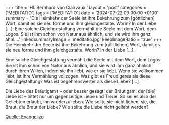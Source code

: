 +++
title = 'Hl. Bernhard von Clairvaux  '
layout = 'post'
categories = ['MEDITATIO']
tags = ['MEDITATIO']
date = '2024-07-22 09:00:00 +0100'
summary = 'Die Heimkehr der Seele ist ihre Bekehrung zum [göttlichen] Wort, damit es sie neu forme und ihm gleichgestalte. Worin? In der Liebe […].  Eine solche Gleichgestaltung vermählt die Seele mit dem Wort, dem Logos. Sie ist ihm schon von Natur aus ähnlich, und sie wird ihm ganz ähnl....'
linkedsummaryImage = 'meditatio.jpg'
keepImageRatio = 'true'
+++
Die Heimkehr der Seele ist ihre Bekehrung zum [göttlichen] Wort, damit es sie neu forme und ihm gleichgestalte. Worin? In der Liebe […].

Eine solche Gleichgestaltung vermählt die Seele mit dem Wort, dem Logos. Sie ist ihm schon von Natur aus ähnlich, und sie wird ihm ganz ähnlich durch ihren Willen, indem sie ihn liebt, wie er sie liebt.<!--more--> Wenn sie vollkommen liebt, ist ihre Vermählung vollzogen. Was gibt es Freudigeres als diese Gleichgestaltung? Was ist begehrenswerter als diese Liebe? […]
 
Die Liebe des Bräutigams – oder besser gesagt: der Bräutigam, der [die] Liebe ist – bittet nur um gegenseitige Liebe und Treue. So sei es also der Geliebten erlaubt, ihn wiederzulieben. Wie sollte sie nicht lieben, sie, die Braut, die Braut der Liebe? Wie sollte die Liebe nicht geliebt werden?



[Quelle: Evangelizo](https://evangeliumtagfuertag.org/DE/gospel)
